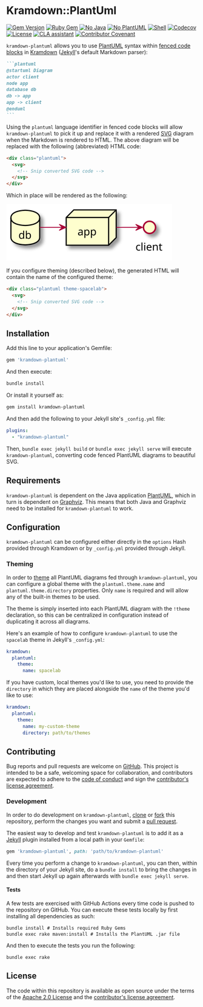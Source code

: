 # Kramdown::PlantUml

[![Gem Version][gem-badge]][gem-url]
[![Ruby Gem][ruby-badge]][ruby-workflow]
[![No Java][no-java-badge]][no-java-workflow]
[![No PlantUML][no-plantuml-badge]][no-plantuml-workflow]
[![Shell][shell-badge]][shell-workflow]
[![Codecov][codecov-badge]][codecov]
[![License][license-badge]][license]
[![CLA assistant][cla-badge]][cla]
[![Contributor Covenant][coc-badge]][coc]

`kramdown-plantuml` allows you to use [PlantUML][plantuml] syntax within [fenced
code blocks][fenced] in [Kramdown][kramdown] ([Jekyll][jekyll]'s default
Markdown parser):

````md
```plantuml
@startuml Diagram
actor client
node app
database db
db -> app
app -> client
@enduml
```
````

Using the `plantuml` language identifier in fenced code blocks will allow
`kramdown-plantuml` to pick it up and replace it with a rendered [SVG][svg]
diagram when the Markdown is rendered to HTML. The above diagram will be
replaced with the following (abbreviated) HTML code:

```html
<div class="plantuml">
  <svg>
    <!-- Snip converted SVG code -->
  </svg>
</div>
```

Which in place will be rendered as the following:

![Rendered SVG Diagram][diagram-svg]

If you configure theming (described below), the generated HTML will contain the
name of the configured theme:

```html
<div class="plantuml theme-spacelab">
  <svg>
    <!-- Snip converted SVG code -->
  </svg>
</div>
```

## Installation

Add this line to your application's Gemfile:

```ruby
gem 'kramdown-plantuml'
```

And then execute:

```sh
bundle install
```

Or install it yourself as:

```sh
gem install kramdown-plantuml
```

And then add the following to your Jekyll site's `_config.yml` file:

```yaml
plugins:
  - "kramdown-plantuml"
```

Then, `bundle exec jekyll build` or `bundle exec jekyll serve` will execute
`kramdown-plantuml`, converting code fenced PlantUML diagrams to beautiful
SVG.

## Requirements

`kramdown-plantuml` is dependent on the Java application [PlantUML], which in
turn is dependent on [Graphviz]. This means that both Java and Graphviz need to
be installed for `kramdown-plantuml` to work.

## Configuration

`kramdown-plantuml` can be configured either directly in the `options` Hash
provided through Kramdown or by `_config.yml` provided through Jekyll.

### Theming

In order to [theme] all PlantUML diagrams fed through `kramdown-plantuml`, you
can configure a global theme with the `plantuml.theme.name` and
`plantuml.theme.directory` properties. Only `name` is required and will allow
any of the built-in themes to be used.

The theme is simply inserted into each PlantUML diagram with the `!theme`
declaration, so this can be centralized in configuration instead of duplicating
it across all diagrams.

Here's an example of how to configure `kramdown-plantuml` to use the `spacelab`
theme in Jekyll's `_config.yml`:

```yaml
kramdown:
  plantuml:
    theme:
      name: spacelab
```

If you have custom, local themes you'd like to use, you need to provide the
`directory` in which they are placed alongside the `name` of the theme you'd
like to use:

```yaml
kramdown:
  plantuml:
    theme:
      name: my-custom-theme
      directory: path/to/themes
```

## Contributing

Bug reports and pull requests are welcome on [GitHub][github]. This project is
intended to be a safe, welcoming space for collaboration, and contributors are
expected to adhere to the [code of conduct][coc] and sign the
[contributor's license agreement][cla].

### Development

In order to do development on `kramdown-plantuml`, [clone] or [fork]
this repository, perform the changes you want and submit a [pull request][pr].

The easiest way to develop and test `kramdown-plantuml` is to add it as a
[Jekyll][jekyll] plugin installed from a local path in your `Gemfile`:

```ruby
gem 'kramdown-plantuml', path: 'path/to/kramdown-plantuml'
```

Every time you perform a change to `kramdown-plantuml`, you can then, within
the directory of your Jekyll site, do a `bundle install` to bring the changes
in and then start Jekyll up again afterwards with `bundle exec jekyll serve`.

#### Tests

A few tests are exercised with GitHub Actions every time code is pushed to the
repository on GitHub. You can execute these tests locally by first installing
all dependencies as such:

```shell
bundle install # Installs required Ruby Gems
bundle exec rake maven:install # Installs the PlantUML .jar file
```

And then to execute the tests you run the following:

```shell
bundle exec rake
```

## License

The code within this repository is available as open source under the terms of
the [Apache 2.0 License][license] and the [contributor's license
agreement][cla].

[cla-badge]:            https://cla-assistant.io/readme/badge/SwedbankPay/kramdown-plantuml
[cla]:                  https://cla-assistant.io/SwedbankPay/kramdown-plantuml
[clone]:                https://docs.github.com/en/free-pro-team@latest/github/creating-cloning-and-archiving-repositories/cloning-a-repository
[coc-badge]:            https://img.shields.io/badge/Contributor%20Covenant-v2.0%20adopted-ff69b4.svg
[coc]:                  ./CODE_OF_CONDUCT.md
[codecov-badge]:        https://codecov.io/gh/SwedbankPay/kramdown-plantuml/branch/main/graph/badge.svg?token=U3QJLVG3HY
[codecov]:              https://codecov.io/gh/SwedbankPay/kramdown-plantuml/
[diagram-svg]:          ./spec/examples/diagram.svg
[fenced]:               https://www.markdownguide.org/extended-syntax/#syntax-highlighting
[fork]:                 https://docs.github.com/en/free-pro-team@latest/github/getting-started-with-github/fork-a-repo
[gem-badge]:            https://badge.fury.io/rb/kramdown-plantuml.svg
[gem-url]:              https://rubygems.org/gems/kramdown-plantuml
[gems]:                 https://rubygems.org
[github]:               https://github.com/SwedbankPay/kramdown-plantuml/
[graphviz]:             https://graphviz.org/
[jekyll]:               https://jekyllrb.com/
[kramdown]:             https://kramdown.gettalong.org/
[license-badge]:        https://img.shields.io/github/license/SwedbankPay/kramdown-plantuml
[license]:              https://opensource.org/licenses/Apache-2.0
[no-java-badge]:        https://github.com/SwedbankPay/kramdown-plantuml/actions/workflows/no-java.yml/badge.svg
[no-java-workflow]:     https://github.com/SwedbankPay/kramdown-plantuml/actions/workflows/no-java.yml
[no-plantuml-badge]:    https://github.com/SwedbankPay/kramdown-plantuml/actions/workflows/no-plantuml.yml/badge.svg
[no-plantuml-workflow]: https://github.com/SwedbankPay/kramdown-plantuml/actions/workflows/no-plantuml.yml
[plantuml]:             https://plantuml.com/
[pr]:                   https://docs.github.com/en/free-pro-team@latest/github/collaborating-with-issues-and-pull-requests/about-pull-requests
[ruby-badge]:           https://github.com/SwedbankPay/kramdown-plantuml/actions/workflows/ruby.yml/badge.svg
[ruby-workflow]:        https://github.com/SwedbankPay/kramdown-plantuml/actions/workflows/ruby.yml
[shell-badge]:          https://github.com/SwedbankPay/kramdown-plantuml/actions/workflows/shell.yml/badge.svg
[shell-workflow]:       https://github.com/SwedbankPay/kramdown-plantuml/actions/workflows/shell.yml
[svg]:                  https://developer.mozilla.org/en-US/docs/Web/SVG
[theme]:                https://plantuml.com/theme
